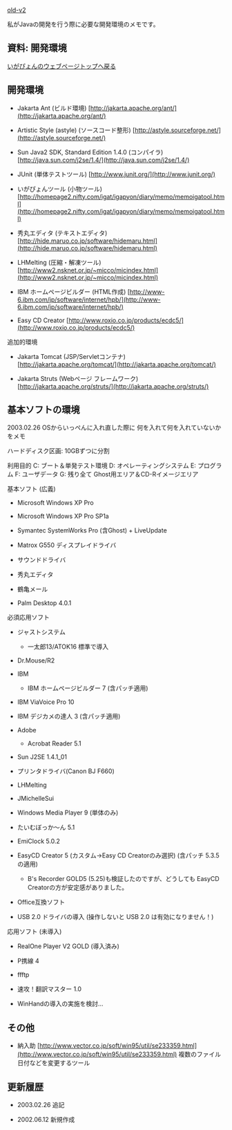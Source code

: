 [old-v2](memodevenv-orig.html)

私がJavaの開発を行う際に必要な開発環境のメモです。

## 資料: 開発環境

[いがぴょんのウェブページトップへ戻る](../../index.html)

## 開発環境

* Jakarta Ant (ビルド環境)
  [http://jakarta.apache.org/ant/](http://jakarta.apache.org/ant/)
  
* Artistic Style (astyle) (ソースコード整形)
  [http://astyle.sourceforge.net/](http://astyle.sourceforge.net/)
  
* Sun Java2 SDK, Standard Edition 1.4.0 (コンパイラ)
  [http://java.sun.com/j2se/1.4/](http://java.sun.com/j2se/1.4/)
  
* JUnit (単体テストツール)
  [http://www.junit.org/](http://www.junit.org/)
  
* いがぴょんツール (小物ツール)
  [http://homepage2.nifty.com/igat/igapyon/diary/memo/memoigatool.html](http://homepage2.nifty.com/igat/igapyon/diary/memo/memoigatool.html)
  
* 秀丸エディタ (テキストエディタ)
  [http://hide.maruo.co.jp/software/hidemaru.html](http://hide.maruo.co.jp/software/hidemaru.html)
  
* LHMelting (圧縮・解凍ツール)
  [http://www2.nsknet.or.jp/~micco/micindex.html](http://www2.nsknet.or.jp/~micco/micindex.html)
  
* IBM ホームページビルダー (HTML作成)
  [http://www-6.ibm.com/jp/software/internet/hpb/](http://www-6.ibm.com/jp/software/internet/hpb/)
  
* Easy CD Creator
  [http://www.roxio.co.jp/products/ecdc5/](http://www.roxio.co.jp/products/ecdc5/)

追加的環境

* Jakarta Tomcat (JSP/Servletコンテナ)
  [http://jakarta.apache.org/tomcat/](http://jakarta.apache.org/tomcat/)
  
* Jakarta Struts (Webページ フレームワーク)
  [http://jakarta.apache.org/struts/](http://jakarta.apache.org/struts/)

## 基本ソフトの環境

2003.02.26 OSからいっぺんに入れ直した際に 何を入れて何を入れていないかをメモ

ハードディスク区画: 10GBずつに分割

利用目的
C:
ブート＆単発テスト環境
D:
オペレーティングシステム
E:
プログラム
F:
ユーザデータ
G:
残り全て Ghost用エリア＆CD-Rイメージエリア

基本ソフト (広義)

* Microsoft Windows XP Pro
  
* Microsoft Windows XP Pro SP1a
  
* Symantec SystemWorks Pro (含Ghost) + LiveUpdate
  
* Matrox G550 ディスプレイドライバ
  
* サウンドドライバ
  
* 秀丸エディタ
  
* 鶴亀メール
  
* Palm Desktop 4.0.1

必須応用ソフト

* ジャストシステム
  * 一太郎13/ATOK16
    標準で導入
    
* Dr.Mouse/R2
  

  
* IBM
  * IBM ホームページビルダー 7 (含パッチ適用)
    
* IBM ViaVoice Pro 10
    
* IBM デジカメの達人 3 (含パッチ適用)
  

  
* Adobe
  * Acrobat Reader 5.1
  

  
* Sun J2SE 1.4.1_01
  
* プリンタドライバ(Canon BJ F660)
  
* LHMelting
  
* JMichelleSui
  
* Windows Media Player 9 (単体のみ)
  
* たいむぼっか～ん 5.1
  
* EmiClock 5.0.2
  
* EasyCD Creator 5 (カスタム->Easy CD Creatorのみ選択) (含パッチ 5.3.5
  の適用)
  
  * B's Recorder GOLD5 (5.25)も検証したのですが、どうしても EasyCD Creatorの方が安定感がありました。
  

  
* Office互換ソフト
  
* USB 2.0 ドライバの導入
  (操作しないと USB 2.0 は有効になりません！)

応用ソフト (未導入)

* RealOne Player V2 GOLD (導入済み)
  
* P携線 4
  
* ffftp
  
* 速攻！翻訳マスター 1.0
  
* WinHandの導入の実施を検討…

## その他

* 納入助
  [http://www.vector.co.jp/soft/win95/util/se233359.html](http://www.vector.co.jp/soft/win95/util/se233359.html)
  複数のファイル日付などを変更するツール

## 更新履歴

* 2003.02.26 追記
  
* 2002.06.12 新規作成